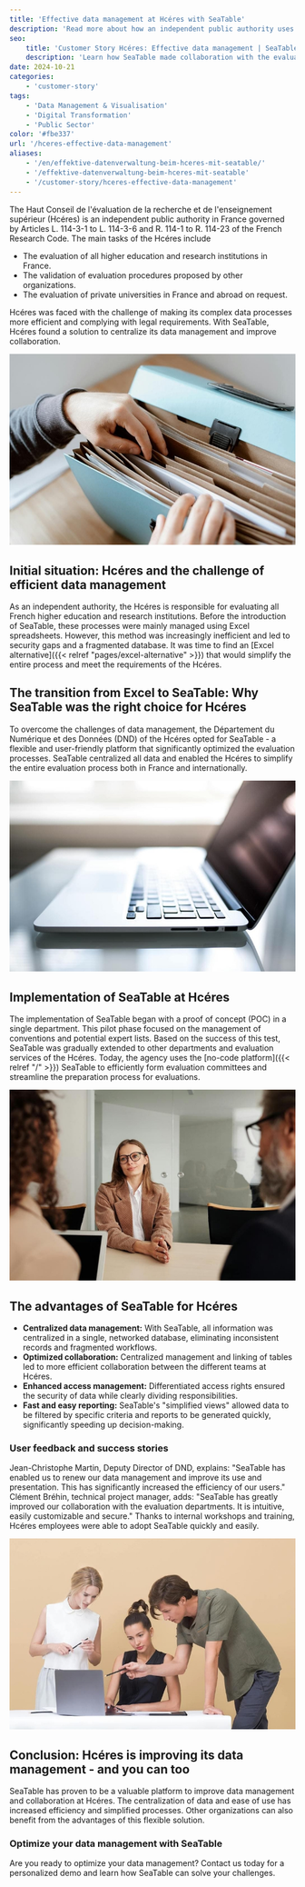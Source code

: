 ```yaml
---
title: 'Effective data management at Hcéres with SeaTable'
description: 'Read more about how an independent public authority uses SeaTable.'
seo:
    title: 'Customer Story Hcéres: Effective data management | SeaTable'
    description: 'Learn how SeaTable made collaboration with the evaluation departments vastly improved, intuitive, customisable and secure'
date: 2024-10-21
categories:
    - 'customer-story'
tags:
    - 'Data Management & Visualisation'
    - 'Digital Transformation'
    - 'Public Sector'
color: '#fbe337'
url: '/hceres-effective-data-management'
aliases:
    - '/en/effektive-datenverwaltung-beim-hceres-mit-seatable/'
    - '/effektive-datenverwaltung-beim-hceres-mit-seatable'
    - '/customer-story/hceres-effective-data-management'
---
```


The Haut Conseil de l'évaluation de la recherche et de l'enseignement supérieur (Hcéres) is an independent public authority in France governed by Articles L. 114-3-1 to L. 114-3-6 and R. 114-1 to R. 114-23 of the French Research Code. The main tasks of the Hcéres include

- The evaluation of all higher education and research institutions in France.
- The validation of evaluation procedures proposed by other organizations.
- The evaluation of private universities in France and abroad on request.  


Hcéres was faced with the challenge of making its complex data processes more efficient and complying with legal requirements. With SeaTable, Hcéres found a solution to centralize its data management and improve collaboration.

![Data management with folders is outdated and tedious - Digital transformation with SeaTable](pexels-anete-lusina-4792285-1.jpg)

## Initial situation: Hcéres and the challenge of efficient data management

As an independent authority, the Hcéres is responsible for evaluating all French higher education and research institutions. Before the introduction of SeaTable, these processes were mainly managed using Excel spreadsheets. However, this method was increasingly inefficient and led to security gaps and a fragmented database. It was time to find an [Excel alternative]({{< relref "pages/excel-alternative" >}}) that would simplify the entire process and meet the requirements of the Hcéres.

## The transition from Excel to SeaTable: Why SeaTable was the right choice for Hcéres

To overcome the challenges of data management, the Département du Numérique et des Données (DND) of the Hcéres opted for SeaTable - a flexible and user-friendly platform that significantly optimized the evaluation processes. SeaTable centralized all data and enabled the Hcéres to simplify the entire evaluation process both in France and internationally.

![Digital management with SeaTable](pexels-natri-792199-1.jpg)

## Implementation of SeaTable at Hcéres

The implementation of SeaTable began with a proof of concept (POC) in a single department. This pilot phase focused on the management of conventions and potential expert lists. Based on the success of this test, SeaTable was gradually extended to other departments and evaluation services of the Hcéres. Today, the agency uses the [no-code platform]({{< relref "/" >}}) SeaTable to efficiently form evaluation committees and streamline the preparation process for evaluations.

![Advice on digital transformation with SeaTable](pexels-edmond-dantes-4342496-1.jpg)

## The advantages of SeaTable for Hcéres

- **Centralized data management:** With SeaTable, all information was centralized in a single, networked database, eliminating inconsistent records and fragmented workflows.
- **Optimized collaboration:** Centralized management and linking of tables led to more efficient collaboration between the different teams at Hcéres.
- **Enhanced access management:** Differentiated access rights ensured the security of data while clearly dividing responsibilities.
- **Fast and easy reporting:** SeaTable's "simplified views" allowed data to be filtered by specific criteria and reports to be generated quickly, significantly speeding up decision-making.

### User feedback and success stories

Jean-Christophe Martin, Deputy Director of DND, explains: "SeaTable has enabled us to renew our data management and improve its use and presentation. This has significantly increased the efficiency of our users."  
Clément Bréhin, technical project manager, adds: "SeaTable has greatly improved our collaboration with the evaluation departments. It is intuitive, easily customizable and secure." Thanks to internal workshops and training, Hcéres employees were able to adopt SeaTable quickly and easily.

![Introduction of a new digital data management system](pexels-moose-photos-170195-1036641-1.jpg)

## Conclusion: Hcéres is improving its data management - and you can too

SeaTable has proven to be a valuable platform to improve data management and collaboration at Hcéres. The centralization of data and ease of use has increased efficiency and simplified processes. Other organizations can also benefit from the advantages of this flexible solution.

### Optimize your data management with SeaTable

Are you ready to optimize your data management? Contact us today for a personalized demo and learn how SeaTable can solve your challenges.
